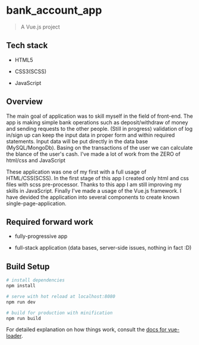 # bank_account_app

> A Vue.js project

## Tech stack

* HTML5 

* CSS3(SCSS) 

* JavaScript

## Overview

The main goal of application was to skill myself in the field of front-end.
The app is making simple bank operations such as deposit/withdraw of money and sending requests
to the other people. (Still in progress) validation of log in/sign up can keep the input data in proper form and within
required statements. Input data will be put directly in the data base (MySQL/MongoDb).
Basing on the transactions of the user we can calculate the blance of the user's cash.
I've made a lot of work from the ZERO of html/css and JavaScript

These application was one of my first with a full usage of HTML/CSS(SCSS).
In the first stage of this app I created only html and css files with scss pre-processor.
Thanks to this app I am still improving my skills in JavaScript.
Finally I've made a usage of the Vue.js framework. I have devided the application into several components
to create known single-page-application.

## Required forward work

* fully-progressive app

* full-stack application (data bases, server-side issues, nothing in fact :D)


## Build Setup

``` bash
# install dependencies
npm install

# serve with hot reload at localhost:8080
npm run dev

# build for production with minification
npm run build
```



For detailed explanation on how things work, consult the [docs for vue-loader](http://vuejs.github.io/vue-loader).
